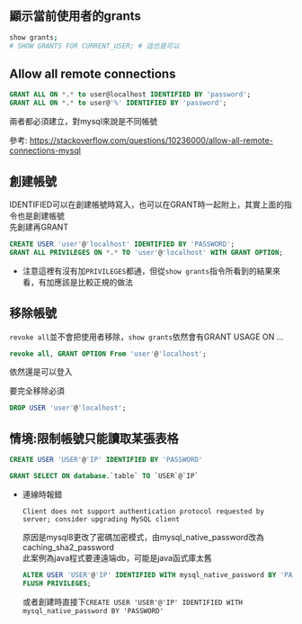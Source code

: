 ## 顯示當前使用者的grants
```sh
show grants;
# SHOW GRANTS FOR CURRENT_USER; # 這也是可以
```


## Allow all remote connections
```sql
GRANT ALL ON *.* to user@localhost IDENTIFIED BY 'password';
GRANT ALL ON *.* to user@'%' IDENTIFIED BY 'password';
```
兩者都必須建立，對mysql來說是不同帳號

參考: https://stackoverflow.com/questions/10236000/allow-all-remote-connections-mysql



## 創建帳號
IDENTIFIED可以在創建帳號時寫入，也可以在GRANT時一起附上，其實上面的指令也是創建帳號  
先創建再GRANT
```sql
CREATE USER 'user'@'localhost' IDENTIFIED BY 'PASSWORD';
GRANT ALL PRIVILEGES ON *.* TO 'user'@'localhost' WITH GRANT OPTION;
```
* 注意這裡有沒有加`PRIVILEGES`都通，但從`show grants`指令所看到的結果來看，有加應該是比較正規的做法


## 移除帳號
`revoke all`並不會把使用者移除，`show grants`依然會有GRANT USAGE ON ...
```sql
revoke all, GRANT OPTION From 'user'@'localhost';
```
依然還是可以登入

要完全移除必須
```sql
DROP USER 'user'@'localhost'; 
```

## 情境:限制帳號只能讀取某張表格
``` sql
CREATE USER 'USER'@'IP' IDENTIFIED BY 'PASSWORD'
```
``` sql
GRANT SELECT ON database.`table` TO `USER`@`IP`
```

* 連線時報錯
  ```
  Client does not support authentication protocol requested by server; consider upgrading MySQL client
  ```
  原因是mysql8更改了密碼加密模式，由mysql_native_password改為caching_sha2_password  
  此案例為java程式要連遠端db，可能是java函式庫太舊
  ``` sql
  ALTER USER 'USER'@'IP' IDENTIFIED WITH mysql_native_password BY 'PASSWORD';
  FLUSH PRIVILEGES;
  ```
  或者創建時直接下`CREATE USER 'USER'@'IP' IDENTIFIED WITH mysql_native_password BY 'PASSWORD'`
